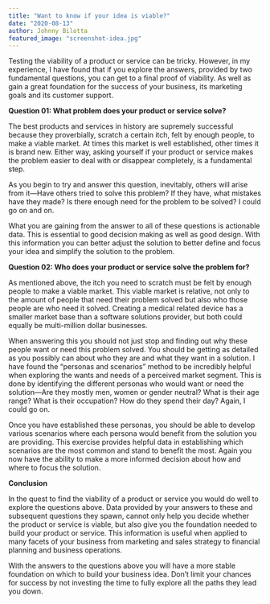 ```yaml
---
title: "Want to know if your idea is viable?"
date: "2020-08-13"
author: Johnny Bilotta
featured_image: "screenshot-idea.jpg"
---
```


Testing the viability of a product or service can be tricky. However, in my experience, I have found that if you explore the answers, provided by two fundamental questions, you can get to a final proof of viability. As well as gain a great foundation for the success of your business, its marketing goals and its customer support.

**Question 01: What problem does your product or service solve?**

The best products and services in history are supremely successful because they proverbially, scratch a certain itch, felt by enough people, to make a viable market. At times this market is well established, other times it is brand new. Either way, asking yourself if your product or service makes the problem easier to deal with or disappear completely, is a fundamental step.

As you begin to try and answer this question, inevitably, others will arise from it—Have others tried to solve this problem? If they have, what mistakes have they made? Is there enough need for the problem to be solved? I could go on and on.

What you are gaining from the answer to all of these questions is actionable data. This is essential to good decision making as well as good design. With this information you can better adjust the solution to better define and focus your idea and simplify the solution to the problem.

**Question 02: Who does your product or service solve the problem for?**

As mentioned above, the itch you need to scratch must be felt by enough people to make a viable market. This viable market is relative, not only to the amount of people that need their problem solved but also who those people are who need it solved. Creating a medical related device has a smaller market base than a software solutions provider, but both could equally be multi-million dollar businesses.

When answering this you should not just stop and finding out why these people want or need this problem solved. You should be getting as detailed as you possibly can about who they are and what they want in a solution. I have found the “personas and scenarios” method to be incredibly helpful when exploring the wants and needs of a perceived market segment. This is done by identifying the different personas who would want or need the solution—Are they mostly men, women or gender neutral? What is their age range? What is their occupation? How do they spend their day? Again, I could go on.

Once you have established these personas, you should be able to develop various scenarios where each persona would benefit from the solution you are providing. This exercise provides helpful data in establishing which scenarios are the most common and stand to benefit the most. Again you now have the ability to make a more informed decision about how and where to focus the solution.

**Conclusion**

In the quest to find the viability of a product or service you would do well to explore the questions above. Data provided by your answers to these and subsequent questions they spawn, cannot only help you decide whether the product or service is viable, but also give you the foundation needed to build your product or service. This information is useful when applied to many facets of your business from marketing and sales strategy to financial planning and business operations.

With the answers to the questions above you will have a more stable foundation on which to build your business idea. Don’t limit your chances for success by not investing the time to fully explore all the paths they lead you down.
